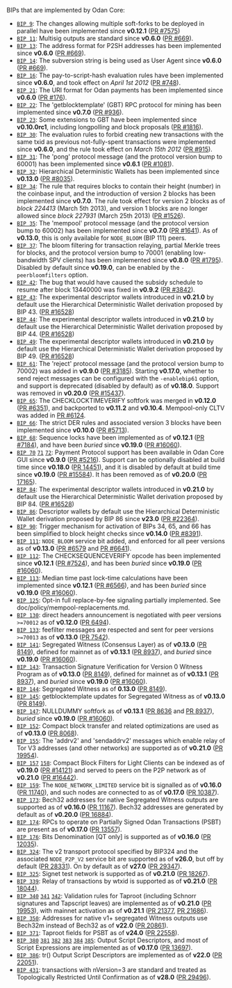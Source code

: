 BIPs that are implemented by Odan Core:

* [`BIP 9`](https://github.com/odan/bips/blob/master/bip-0009.mediawiki): The changes allowing multiple soft-forks to be deployed in parallel have been implemented since **v0.12.1**  ([PR #7575](https://github.com/odan/odan/pull/7575))
* [`BIP 11`](https://github.com/odan/bips/blob/master/bip-0011.mediawiki): Multisig outputs are standard since **v0.6.0** ([PR #669](https://github.com/odan/odan/pull/669)).
* [`BIP 13`](https://github.com/odan/bips/blob/master/bip-0013.mediawiki): The address format for P2SH addresses has been implemented since **v0.6.0** ([PR #669](https://github.com/odan/odan/pull/669)).
* [`BIP 14`](https://github.com/odan/bips/blob/master/bip-0014.mediawiki): The subversion string is being used as User Agent since **v0.6.0** ([PR #669](https://github.com/odan/odan/pull/669)).
* [`BIP 16`](https://github.com/odan/bips/blob/master/bip-0016.mediawiki): The pay-to-script-hash evaluation rules have been implemented since **v0.6.0**, and took effect on *April 1st 2012* ([PR #748](https://github.com/odan/odan/pull/748)).
* [`BIP 21`](https://github.com/odan/bips/blob/master/bip-0021.mediawiki): The URI format for Odan payments has been implemented since **v0.6.0** ([PR #176](https://github.com/odan/odan/pull/176)).
* [`BIP 22`](https://github.com/odan/bips/blob/master/bip-0022.mediawiki): The 'getblocktemplate' (GBT) RPC protocol for mining has been implemented since **v0.7.0** ([PR #936](https://github.com/odan/odan/pull/936)).
* [`BIP 23`](https://github.com/odan/bips/blob/master/bip-0023.mediawiki): Some extensions to GBT have been implemented since **v0.10.0rc1**, including longpolling and block proposals ([PR #1816](https://github.com/odan/odan/pull/1816)).
* [`BIP 30`](https://github.com/odan/bips/blob/master/bip-0030.mediawiki): The evaluation rules to forbid creating new transactions with the same txid as previous not-fully-spent transactions were implemented since **v0.6.0**, and the rule took effect on *March 15th 2012* ([PR #915](https://github.com/odan/odan/pull/915)).
* [`BIP 31`](https://github.com/odan/bips/blob/master/bip-0031.mediawiki): The 'pong' protocol message (and the protocol version bump to 60001) has been implemented since **v0.6.1** ([PR #1081](https://github.com/odan/odan/pull/1081)).
* [`BIP 32`](https://github.com/odan/bips/blob/master/bip-0032.mediawiki): Hierarchical Deterministic Wallets has been implemented since **v0.13.0** ([PR #8035](https://github.com/odan/odan/pull/8035)).
* [`BIP 34`](https://github.com/odan/bips/blob/master/bip-0034.mediawiki): The rule that requires blocks to contain their height (number) in the coinbase input, and the introduction of version 2 blocks has been implemented since **v0.7.0**. The rule took effect for version 2 blocks as of *block 224413* (March 5th 2013), and version 1 blocks are no longer allowed since *block 227931* (March 25th 2013) ([PR #1526](https://github.com/odan/odan/pull/1526)).
* [`BIP 35`](https://github.com/odan/bips/blob/master/bip-0035.mediawiki): The 'mempool' protocol message (and the protocol version bump to 60002) has been implemented since **v0.7.0** ([PR #1641](https://github.com/odan/odan/pull/1641)). As of **v0.13.0**, this is only available for `NODE_BLOOM` (BIP 111) peers.
* [`BIP 37`](https://github.com/odan/bips/blob/master/bip-0037.mediawiki): The bloom filtering for transaction relaying, partial Merkle trees for blocks, and the protocol version bump to 70001 (enabling low-bandwidth SPV clients) has been implemented since **v0.8.0** ([PR #1795](https://github.com/odan/odan/pull/1795)). Disabled by default since **v0.19.0**, can be enabled by the `-peerbloomfilters` option.
* [`BIP 42`](https://github.com/odan/bips/blob/master/bip-0042.mediawiki): The bug that would have caused the subsidy schedule to resume after block 13440000 was fixed in **v0.9.2** ([PR #3842](https://github.com/odan/odan/pull/3842)).
* [`BIP 43`](https://github.com/odan/bips/blob/master/bip-0043.mediawiki): The experimental descriptor wallets introduced in **v0.21.0** by default use the Hierarchical Deterministic Wallet derivation proposed by BIP 43. ([PR #16528](https://github.com/odan/odan/pull/16528))
* [`BIP 44`](https://github.com/odan/bips/blob/master/bip-0044.mediawiki): The experimental descriptor wallets introduced in **v0.21.0** by default use the Hierarchical Deterministic Wallet derivation proposed by BIP 44. ([PR #16528](https://github.com/odan/odan/pull/16528))
* [`BIP 49`](https://github.com/odan/bips/blob/master/bip-0049.mediawiki): The experimental descriptor wallets introduced in **v0.21.0** by default use the Hierarchical Deterministic Wallet derivation proposed by BIP 49. ([PR #16528](https://github.com/odan/odan/pull/16528))
* [`BIP 61`](https://github.com/odan/bips/blob/master/bip-0061.mediawiki): The 'reject' protocol message (and the protocol version bump to 70002) was added in **v0.9.0** ([PR #3185](https://github.com/odan/odan/pull/3185)). Starting **v0.17.0**, whether to send reject messages can be configured with the `-enablebip61` option, and support is deprecated (disabled by default) as of **v0.18.0**. Support was removed in **v0.20.0** ([PR #15437](https://github.com/odan/odan/pull/15437)).
* [`BIP 65`](https://github.com/odan/bips/blob/master/bip-0065.mediawiki): The CHECKLOCKTIMEVERIFY softfork was merged in **v0.12.0** ([PR #6351](https://github.com/odan/odan/pull/6351)), and backported to **v0.11.2** and **v0.10.4**. Mempool-only CLTV was added in [PR #6124](https://github.com/odan/odan/pull/6124).
* [`BIP 66`](https://github.com/odan/bips/blob/master/bip-0066.mediawiki): The strict DER rules and associated version 3 blocks have been implemented since **v0.10.0** ([PR #5713](https://github.com/odan/odan/pull/5713)).
* [`BIP 68`](https://github.com/odan/bips/blob/master/bip-0068.mediawiki): Sequence locks have been implemented as of **v0.12.1**  ([PR #7184](https://github.com/odan/odan/pull/7184)), and have been *buried* since **v0.19.0** ([PR #16060](https://github.com/odan/odan/pull/16060)).
* [`BIP 70`](https://github.com/odan/bips/blob/master/bip-0070.mediawiki) [`71`](https://github.com/odan/bips/blob/master/bip-0071.mediawiki) [`72`](https://github.com/odan/bips/blob/master/bip-0072.mediawiki):
  Payment Protocol support has been available in Odan Core GUI since **v0.9.0** ([PR #5216](https://github.com/odan/odan/pull/5216)).
  Support can be optionally disabled at build time since **v0.18.0** ([PR 14451](https://github.com/odan/odan/pull/14451)),
  and it is disabled by default at build time since **v0.19.0** ([PR #15584](https://github.com/odan/odan/pull/15584)).
  It has been removed as of **v0.20.0** ([PR 17165](https://github.com/odan/odan/pull/17165)).
* [`BIP 84`](https://github.com/odan/bips/blob/master/bip-0084.mediawiki): The experimental descriptor wallets introduced in **v0.21.0** by default use the Hierarchical Deterministic Wallet derivation proposed by BIP 84. ([PR #16528](https://github.com/odan/odan/pull/16528))
* [`BIP 86`](https://github.com/odan/bips/blob/master/bip-0086.mediawiki): Descriptor wallets by default use the Hierarchical Deterministic Wallet derivation proposed by BIP 86 since **v23.0** ([PR #22364](https://github.com/odan/odan/pull/22364)).
* [`BIP 90`](https://github.com/odan/bips/blob/master/bip-0090.mediawiki): Trigger mechanism for activation of BIPs 34, 65, and 66 has been simplified to block height checks since **v0.14.0** ([PR #8391](https://github.com/odan/odan/pull/8391)).
* [`BIP 111`](https://github.com/odan/bips/blob/master/bip-0111.mediawiki): `NODE_BLOOM` service bit added, and enforced for all peer versions as of **v0.13.0** ([PR #6579](https://github.com/odan/odan/pull/6579) and [PR #6641](https://github.com/odan/odan/pull/6641)).
* [`BIP 112`](https://github.com/odan/bips/blob/master/bip-0112.mediawiki): The CHECKSEQUENCEVERIFY opcode has been implemented since **v0.12.1** ([PR #7524](https://github.com/odan/odan/pull/7524)), and has been *buried* since **v0.19.0** ([PR #16060](https://github.com/odan/odan/pull/16060)).
* [`BIP 113`](https://github.com/odan/bips/blob/master/bip-0113.mediawiki): Median time past lock-time calculations have been implemented since **v0.12.1** ([PR #6566](https://github.com/odan/odan/pull/6566)), and has been *buried* since **v0.19.0** ([PR #16060](https://github.com/odan/odan/pull/16060)).
* [`BIP 125`](https://github.com/odan/bips/blob/master/bip-0125.mediawiki): Opt-in full replace-by-fee signaling partially implemented. See doc/policy/mempool-replacements.md.
* [`BIP 130`](https://github.com/odan/bips/blob/master/bip-0130.mediawiki): direct headers announcement is negotiated with peer versions `>=70012` as of **v0.12.0** ([PR 6494](https://github.com/odan/odan/pull/6494)).
* [`BIP 133`](https://github.com/odan/bips/blob/master/bip-0133.mediawiki): feefilter messages are respected and sent for peer versions `>=70013` as of **v0.13.0** ([PR 7542](https://github.com/odan/odan/pull/7542)).
* [`BIP 141`](https://github.com/odan/bips/blob/master/bip-0141.mediawiki): Segregated Witness (Consensus Layer) as of **v0.13.0** ([PR 8149](https://github.com/odan/odan/pull/8149)), defined for mainnet as of **v0.13.1** ([PR 8937](https://github.com/odan/odan/pull/8937)), and *buried* since **v0.19.0** ([PR #16060](https://github.com/odan/odan/pull/16060)).
* [`BIP 143`](https://github.com/odan/bips/blob/master/bip-0143.mediawiki): Transaction Signature Verification for Version 0 Witness Program as of **v0.13.0** ([PR 8149](https://github.com/odan/odan/pull/8149)), defined for mainnet as of **v0.13.1** ([PR 8937](https://github.com/odan/odan/pull/8937)), and *buried* since **v0.19.0** ([PR #16060](https://github.com/odan/odan/pull/16060)).
* [`BIP 144`](https://github.com/odan/bips/blob/master/bip-0144.mediawiki): Segregated Witness as of **0.13.0** ([PR 8149](https://github.com/odan/odan/pull/8149)).
* [`BIP 145`](https://github.com/odan/bips/blob/master/bip-0145.mediawiki): getblocktemplate updates for Segregated Witness as of **v0.13.0** ([PR 8149](https://github.com/odan/odan/pull/8149)).
* [`BIP 147`](https://github.com/odan/bips/blob/master/bip-0147.mediawiki): NULLDUMMY softfork as of **v0.13.1** ([PR 8636](https://github.com/odan/odan/pull/8636) and [PR 8937](https://github.com/odan/odan/pull/8937)), *buried* since **v0.19.0** ([PR #16060](https://github.com/odan/odan/pull/16060)).
* [`BIP 152`](https://github.com/odan/bips/blob/master/bip-0152.mediawiki): Compact block transfer and related optimizations are used as of **v0.13.0** ([PR 8068](https://github.com/odan/odan/pull/8068)).
* [`BIP 155`](https://github.com/odan/bips/blob/master/bip-0155.mediawiki): The 'addrv2' and 'sendaddrv2' messages which enable relay of Tor V3 addresses (and other networks) are supported as of **v0.21.0** ([PR 19954](https://github.com/odan/odan/pull/19954)).
* [`BIP 157`](https://github.com/odan/bips/blob/master/bip-0157.mediawiki)
  [`158`](https://github.com/odan/bips/blob/master/bip-0158.mediawiki): Compact Block Filters for Light Clients can be indexed as of **v0.19.0** ([PR #14121](https://github.com/odan/odan/pull/14121)) and served to peers on the P2P network as of **v0.21.0** ([PR #16442](https://github.com/odan/odan/pull/16442)).
* [`BIP 159`](https://github.com/odan/bips/blob/master/bip-0159.mediawiki): The `NODE_NETWORK_LIMITED` service bit is signalled as of **v0.16.0** ([PR 11740](https://github.com/odan/odan/pull/11740)), and such nodes are connected to as of **v0.17.0** ([PR 10387](https://github.com/odan/odan/pull/10387)).
* [`BIP 173`](https://github.com/odan/bips/blob/master/bip-0173.mediawiki): Bech32 addresses for native Segregated Witness outputs are supported as of **v0.16.0** ([PR 11167](https://github.com/odan/odan/pull/11167)). Bech32 addresses are generated by default as of **v0.20.0** ([PR 16884](https://github.com/odan/odan/pull/16884)).
* [`BIP 174`](https://github.com/odan/bips/blob/master/bip-0174.mediawiki): RPCs to operate on Partially Signed Odan Transactions (PSBT) are present as of **v0.17.0** ([PR 13557](https://github.com/odan/odan/pull/13557)).
* [`BIP 176`](https://github.com/odan/bips/blob/master/bip-0176.mediawiki): Bits Denomination [QT only] is supported as of **v0.16.0** ([PR 12035](https://github.com/odan/odan/pull/12035)).
* [`BIP 324`](https://github.com/odan/bips/blob/master/bip-0324.mediawiki): The v2 transport protocol specified by BIP324 and the associated `NODE_P2P_V2` service bit are supported as of **v26.0**, but off by default ([PR 28331](https://github.com/odan/odan/pull/28331)). On by default as of **v27.0** ([PR 29347](https://github.com/odan/odan/pull/29347)).
* [`BIP 325`](https://github.com/odan/bips/blob/master/bip-0325.mediawiki): Signet test network is supported as of **v0.21.0** ([PR 18267](https://github.com/odan/odan/pull/18267)).
* [`BIP 339`](https://github.com/odan/bips/blob/master/bip-0339.mediawiki): Relay of transactions by wtxid is supported as of **v0.21.0** ([PR 18044](https://github.com/odan/odan/pull/18044)).
* [`BIP 340`](https://github.com/odan/bips/blob/master/bip-0340.mediawiki)
  [`341`](https://github.com/odan/bips/blob/master/bip-0341.mediawiki)
  [`342`](https://github.com/odan/bips/blob/master/bip-0342.mediawiki):
  Validation rules for Taproot (including Schnorr signatures and Tapscript
  leaves) are implemented as of **v0.21.0** ([PR 19953](https://github.com/odan/odan/pull/19953)),
  with mainnet activation as of **v0.21.1** ([PR 21377](https://github.com/odan/odan/pull/21377),
  [PR 21686](https://github.com/odan/odan/pull/21686)).
* [`BIP 350`](https://github.com/odan/bips/blob/master/bip-0350.mediawiki): Addresses for native v1+ segregated Witness outputs use Bech32m instead of Bech32 as of **v22.0** ([PR 20861](https://github.com/odan/odan/pull/20861)).
* [`BIP 371`](https://github.com/odan/bips/blob/master/bip-0371.mediawiki): Taproot fields for PSBT as of **v24.0** ([PR 22558](https://github.com/odan/odan/pull/22558)).
* [`BIP 380`](https://github.com/odan/bips/blob/master/bip-0380.mediawiki)
  [`381`](https://github.com/odan/bips/blob/master/bip-0381.mediawiki)
  [`382`](https://github.com/odan/bips/blob/master/bip-0382.mediawiki)
  [`383`](https://github.com/odan/bips/blob/master/bip-0383.mediawiki)
  [`384`](https://github.com/odan/bips/blob/master/bip-0384.mediawiki)
  [`385`](https://github.com/odan/bips/blob/master/bip-0385.mediawiki):
  Output Script Descriptors, and most of Script Expressions are implemented as of **v0.17.0** ([PR 13697](https://github.com/odan/odan/pull/13697)).
* [`BIP 386`](https://github.com/odan/bips/blob/master/bip-0386.mediawiki): tr() Output Script Descriptors are implemented as of **v22.0** ([PR 22051](https://github.com/odan/odan/pull/22051)).
* [`BIP 431`](https://github.com/odan/bips/blob/master/bip-0431.mediawiki): transactions with nVersion=3 are standard and treated as Topologically Restricted Until Confirmation as of **v28.0** ([PR 29496](https://github.com/odan/odan/pull/29496)).
